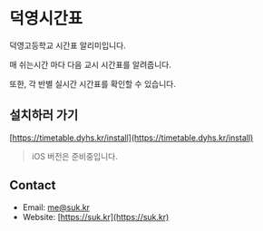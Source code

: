 # 덕영시간표

덕영고등학교 시간표 알리미입니다.

매 쉬는시간 마다 다음 교시 시간표를 알려줍니다.

또한, 각 반별 실시간 시간표를 확인할 수 있습니다.

## 설치하러 가기

[https://timetable.dyhs.kr/install](https://timetable.dyhs.kr/install)

> iOS 버전은 준비중입니다.

## Contact

-   Email: [me@suk.kr](mailto:me@suk.kr)
-   Website: [https://suk.kr](https://suk.kr)
